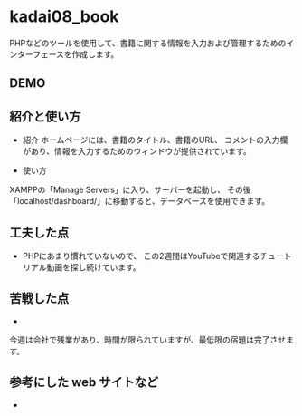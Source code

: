 # kadai08_book

PHPなどのツールを使用して、書籍に関する情報を入力および管理するためのインターフェースを作成します。


## DEMO



## 紹介と使い方

- 紹介
ホームページには、書籍のタイトル、書籍のURL、
コメントの入力欄があり、情報を入力するためのウィンドウが提供されています。


- 使い方


XAMPPの「Manage Servers」に入り、サーバーを起動し、
その後「localhost/dashboard/」に移動すると、データベースを使用できます。


## 工夫した点

- PHPにあまり慣れていないので、
この2週間はYouTubeで関連するチュートリアル動画を探し続けています。



## 苦戦した点

- 
今週は会社で残業があり、時間が限られていますが、最低限の宿題は完了させます。


## 参考にした web サイトなど

- 
